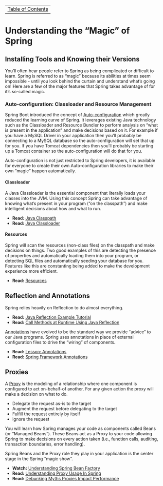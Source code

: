 <table><tr><td><a href="https://github.com/JahnelGroup/journey-through-spring">Table of Contents</a></td></tr></table>

Understanding the “Magic” of Spring
======

## Installing Tools and Knowing their Versions
You’ll often hear people refer to Spring as being complicated or difficult to learn. Spring is referred to as “magic” because its abilities at times seem impossible - until you look behind the curtain and understand what’s going on! Here are a few of the major features that Spring takes advantage of for it’s so-called magic.

### Auto-configuration: Classloader and Resource Management
Spring Boot introduced the concept of [Auto-configuration](https://docs.spring.io/spring-boot/docs/current/reference/html/using-boot-auto-configuration.html) which greatly reduced the learning curve of Spring. It leverages existing Java technology such as the Classloader and Resource Bundler to perform analysis on “what is present in the application” and make decisions based on it. For example if you have a MySQL Driver in your application then you’ll probably be connecting to a MySQL database so the auto-configuration will set that up for you. If you have Tomcat dependencies then you’ll probably be starting up a Tomcat container so the auto-configuration will do that for you. 

Auto-configuration is not just restricted to Spring developers, it is available for everyone to create their own Auto-configuration libraries to make their own “magic” happen automatically. 

#### Classloader
A Java Classloader is the essential component that literally loads your classes into the JVM. Using this concept Spring can take advantage of knowing what’s present in your program (“on the classpath”) and make intelligent decisions about how and what to run. 

* **Read:** [Java Classpath](https://en.wikipedia.org/wiki/Classpath_(Java))
* **Read:** [Java Classloader](https://en.wikipedia.org/wiki/Java_Classloader)

#### Resources
Spring will scan the resources (non-class files) on the classpath and make decisions on things. Two good examples of this are detecting the presence of properties and automatically loading them into your program, or detecting SQL files and automatically seeding your database for you. Features like this are constanting being added to make the development experience more efficient.

* **Read:** [Resources](https://docs.spring.io/spring/docs/3.2.x/spring-framework-reference/html/resources.html#resources)

## Reflection and Annotations
Spring relies heavily on Reflection to do almost everything. 

* **Read:** [Java Reflection Example Tutorial](https://www.journaldev.com/1789/java-reflection-example-tutorial)
* **Read:** [Call Methods at Runtime Using Java Reflection](http://www.baeldung.com/java-method-reflection)

[Annotations](https://en.wikipedia.org/wiki/Java_annotation) have evolved to be the standard way we provide “advice” to our Java programs. Spring uses annotations in place of external configuration files to drive the “wiring” of components. 

* **Read:** [Lesson: Annotations](https://docs.oracle.com/javase/tutorial/java/annotations/)
* **Read:** [Spring Framework Annotations](https://springframework.guru/spring-framework-annotations/)

## Proxies
A [Proxy](https://en.wikipedia.org/wiki/Proxy) is the modeling of a relationship where one component is configured to act on-behalf-of another. For any given action the proxy will make a decision on what to do.

* Delegate the request as-is to the target
* Augment the request before delegating to the target
* Fulfill the request entirely by itself
* Ignore the request

You will learn how Spring manages your code as components called Beans (or “Managed Beans”). These Beans act as a Proxy to your code allowing Spring to make decisions on every action taken (i.e., function calls, auditing, transaction boundaries, error handling). 

Spring Beans and the Proxy role they play in your application is the center stage in the Spring “magic show”. 

* **Watch:** [Understanding Spring Bean Factory](https://www.youtube.com/watch?v=xlWwMSu5I70)
* **Read:** [Understanding Proxy Usage In Spring](https://spring.io/blog/2012/05/23/transactions-caching-and-aop-understanding-proxy-usage-in-spring)
* **Read:** [Debunking Myths Proxies Impact Performance](https://spring.io/blog/2007/07/19/debunking-myths-proxies-impact-performance/)
